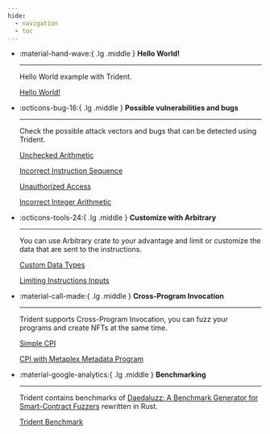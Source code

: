 ```yaml
---
hide:
  - navigation
  - toc
---
```


<div class="grid cards" markdown>

-   :material-hand-wave:{ .lg .middle } __Hello World!__

    ---

    Hello World example with Trident.

    [Hello World!](https://github.com/Ackee-Blockchain/trident/tree/master/examples/hello_world)

-   :octicons-bug-16:{ .lg .middle } __Possible vulnerabilities and bugs__

    ---

    Check the possible attack vectors and bugs that can be detected using Trident.

    [Unchecked Arithmetic](https://github.com/Ackee-Blockchain/trident/tree/master/examples/common_issues/unchecked-arithmetic-0)

    [Incorrect Instruction Sequence](https://github.com/Ackee-Blockchain/trident/tree/master/examples/common_issues/incorrect-ix-sequence-1)

    [Unauthorized Access](https://github.com/Ackee-Blockchain/trident/tree/master/examples/common_issues/unauthorized-access-2)

    [Incorrect Integer Arithmetic](https://github.com/Ackee-Blockchain/trident/tree/master/examples/common_issues/incorrect-integer-arithmetic-3)

-   :octicons-tools-24:{ .lg .middle } __Customize with Arbitrary__

    ---

    You can use Arbitrary crate to your advantage and limit or customize the data that are sent to the instructions.

    [Custom Data Types](https://github.com/Ackee-Blockchain/trident/tree/master/examples/common_issues/arbitrary-custom-types-4)


    [Limiting Instructions Inputs](https://github.com/Ackee-Blockchain/trident/tree/master/examples/common_issues/arbitrary-limit-inputs-5)

-   :material-call-made:{ .lg .middle } __Cross-Program Invocation__

    ---

    Trident supports Cross-Program Invocation, you can fuzz your programs and create NFTs at the same time.

    [Simple CPI](https://github.com/Ackee-Blockchain/trident/tree/master/examples/cpi/simple-cpi-6)

    [CPI with Metaplex Metadata Program](https://github.com/Ackee-Blockchain/trident/tree/master/examples/cpi/cpi-metaplex-7)

-   :material-google-analytics:{ .lg .middle } __Benchmarking__

    ---

    Trident contains benchmarks of [Daedaluzz: A Benchmark Generator for Smart-Contract Fuzzers](https://github.com/Consensys/daedaluzz) rewritten in Rust.


    [Trident Benchmark](https://github.com/Ackee-Blockchain/trident/tree/master/examples/trident-benchmark)


</div>
